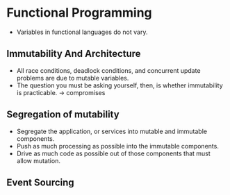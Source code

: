 # Functional Programming
- Variables in functional languages do not vary.

## Immutability And Architecture
- All race conditions, deadlock conditions, and concurrent update problems are due to mutable variables.
- The question you must be asking yourself, then, is whether immutability is practicable. -> compromises

## Segregation of mutability
- Segregate the application, or services into mutable and immutable components.
- Push as much processing as possible into the immutable components.
- Drive as much code as possible out of those components that must allow mutation.

## Event Sourcing
